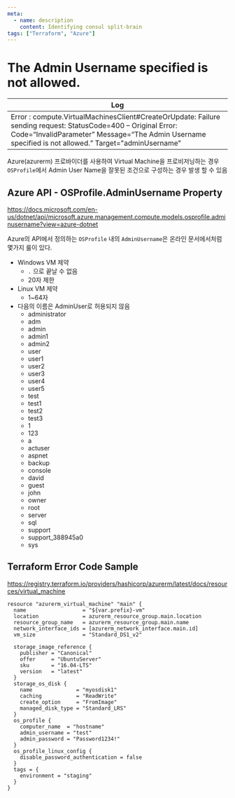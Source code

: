 ```yaml
---
meta:
  - name: description
    content: Identifying consul split-brain
tags: ["Terraform", "Azure"]
---
```


# The Admin Username specified is not allowed.

|Log|
|-|
|Error : compute.VirtualMachinesClient#CreateOrUpdate: Failure sending request: StatusCode=400 – Original Error: Code=“InvalidParameter” Message=“The Admin Username specified is not allowed.” Target="adminUsername"|

Azure(azurerm) 프로바이더를 사용하여 Virtual Machine을 프로비저닝하는 경우 `OSProfile`에서 Admin User Name을 잘못된 조건으로 구성하는 경우 발생 할 수 있음

## Azure API - OSProfile.AdminUsername Property
<https://docs.microsoft.com/en-us/dotnet/api/microsoft.azure.management.compute.models.osprofile.adminusername?view=azure-dotnet>

Azure의 API에서 정의하는 `OSProfile` 내의 `AdminUsername`은 온라인 문서에서처럼 몇가지 룰이 있다.

- Windows VM 제약
  - `.` 으로 끝날 수 없음
  - 20자 제한
- Linux VM 제약
  - 1~64자
- 다음의 이름은 AdminUser로 허용되지 않음
  - administrator
  - adm
  - admin
  - admin1
  - admin2
  - user
  - user1
  - user2
  - user3
  - user4
  - user5
  - test
  - test1
  - test2
  - test3
  - 1
  - 123
  - a
  - actuser
  - aspnet
  - backup
  - console
  - david
  - guest
  - john
  - owner
  - root
  - server
  - sql
  - support
  - support_388945a0
  - sys

## Terraform Error Code Sample
<https://registry.terraform.io/providers/hashicorp/azurerm/latest/docs/resources/virtual_machine>
```hcl {22}
resource "azurerm_virtual_machine" "main" {
  name                  = "${var.prefix}-vm"
  location              = azurerm_resource_group.main.location
  resource_group_name   = azurerm_resource_group.main.name
  network_interface_ids = [azurerm_network_interface.main.id]
  vm_size               = "Standard_DS1_v2"

  storage_image_reference {
    publisher = "Canonical"
    offer     = "UbuntuServer"
    sku       = "16.04-LTS"
    version   = "latest"
  }
  storage_os_disk {
    name              = "myosdisk1"
    caching           = "ReadWrite"
    create_option     = "FromImage"
    managed_disk_type = "Standard_LRS"
  }
  os_profile {
    computer_name  = "hostname"
    admin_username = "test"
    admin_password = "Password1234!"
  }
  os_profile_linux_config {
    disable_password_authentication = false
  }
  tags = {
    environment = "staging"
  }
}
```

